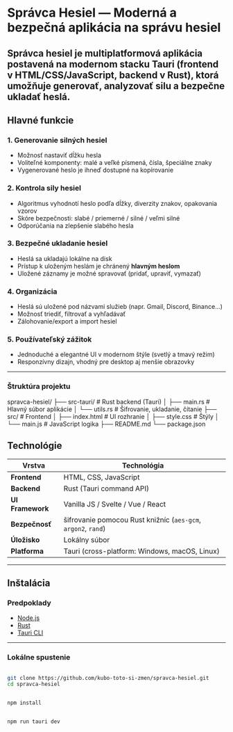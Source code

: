 #  Správca Hesiel — Moderná a bezpečná aplikácia na správu hesiel

Správca hesiel je multiplatformová aplikácia postavená na modernom stacku **Tauri** (frontend v **HTML/CSS/JavaScript**, backend v **Rust**), ktorá umožňuje **generovať**, **analyzovať silu** a **bezpečne ukladať** heslá.
---

##  Hlavné funkcie

### 1. Generovanie silných hesiel
- Možnosť nastaviť dĺžku hesla
- Voliteľné komponenty: malé a veľké písmená, čísla, špeciálne znaky
- Vygenerované heslo je ihneď dostupné na kopírovanie

### 2. Kontrola sily hesiel
- Algoritmus vyhodnotí heslo podľa dĺžky, diverzity znakov, opakovania vzorov
- Skóre bezpečnosti: slabé / priemerné / silné / veľmi silné
- Odporúčania na zlepšenie slabého hesla

###  3. Bezpečné ukladanie hesiel
- Heslá sa ukladajú lokálne na disk 
- Prístup k uloženým heslám je chránený **hlavným heslom**
- Uložené záznamy je možné spravovať (pridať, upraviť, vymazať)

###  4. Organizácia
- Heslá sú uložené pod názvami služieb (napr. Gmail, Discord, Binance...)
- Možnosť triediť, filtrovať a vyhľadávať
- Zálohovanie/export a import hesiel 

###  5. Používateľský zážitok
- Jednoduché a elegantné UI v modernom štýle (svetlý a tmavý režim)
- Responzívny dizajn, vhodný pre desktop aj menšie obrazovky

---


###  Štruktúra projektu
spravca-hesiel/
├── src-tauri/         # Rust backend (Tauri)
│   ├── main.rs        # Hlavný súbor aplikácie
│   └── utils.rs       # Šifrovanie, ukladanie, čítanie
├── src/               # Frontend
│   ├── index.html     # UI rozhranie
│   ├── style.css      # Štýly
│   └── main.js        # JavaScript logika 
├── README.md
└── package.json


##  Technológie

| Vrstva        | Technológia           |
|---------------|------------------------|
| **Frontend**  | HTML, CSS, JavaScript |
| **Backend**   | Rust (Tauri command API) |
| **UI Framework** | Vanilla JS / Svelte / Vue / React |
| **Bezpečnosť** | šifrovanie pomocou Rust knižníc (`aes-gcm`, `argon2`, `rand`) |
| **Úložisko**  | Lokálny súbor |
| **Platforma** | Tauri (cross-platform: Windows, macOS, Linux) |

---

##  Inštalácia

###  Predpoklady
- [Node.js](https://nodejs.org/)
- [Rust](https://www.rust-lang.org/)
- [Tauri CLI](https://tauri.app/v1/guides/getting-started/prerequisites)

---

###  Lokálne spustenie

```bash

git clone https://github.com/kubo-toto-si-zmen/spravca-hesiel.git
cd spravca-hesiel


npm install


npm run tauri dev
